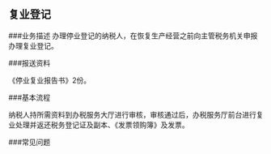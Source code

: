 ## 复业登记  

###业务描述
     办理停业登记的纳税人，在恢复生产经营之前向主管税务机关申报办理复业登记。


###报送资料
 
《停业复业报告书》2份。


###基本流程

  纳税人持所需资料到办税服务大厅进行审核，审核通过后，办税服务厅前台进行复业处理并返还税务登记证及副本、《发票领购簿》及发票。

###常见问题